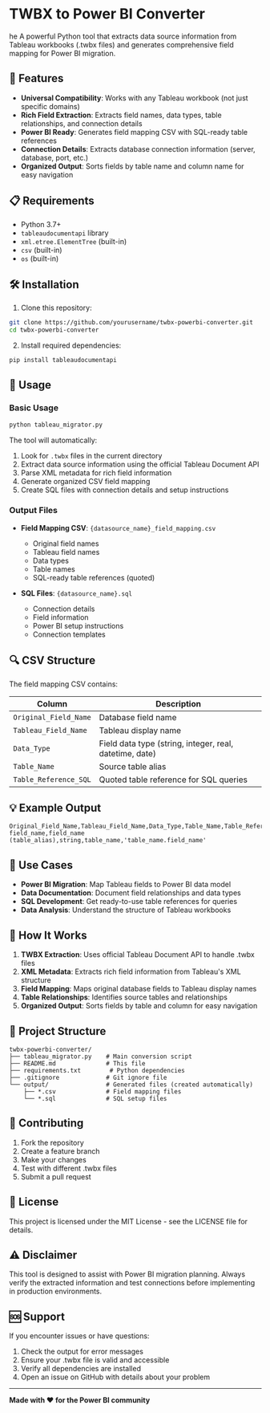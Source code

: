 # TWBX to Power BI Converter
he 
A powerful Python tool that extracts data source information from Tableau workbooks (.twbx files) and generates comprehensive field mapping for Power BI migration.

## 🚀 Features

- **Universal Compatibility**: Works with any Tableau workbook (not just specific domains)
- **Rich Field Extraction**: Extracts field names, data types, table relationships, and connection details
- **Power BI Ready**: Generates field mapping CSV with SQL-ready table references
- **Connection Details**: Extracts database connection information (server, database, port, etc.)
- **Organized Output**: Sorts fields by table name and column name for easy navigation

## 📋 Requirements

- Python 3.7+
- `tableaudocumentapi` library
- `xml.etree.ElementTree` (built-in)
- `csv` (built-in)
- `os` (built-in)

## 🛠️ Installation

1. Clone this repository:
```bash
git clone https://github.com/yourusername/twbx-powerbi-converter.git
cd twbx-powerbi-converter
```

2. Install required dependencies:
```bash
pip install tableaudocumentapi
```

## 📖 Usage

### Basic Usage

```bash
python tableau_migrator.py
```

The tool will automatically:
1. Look for `.twbx` files in the current directory
2. Extract data source information using the official Tableau Document API
3. Parse XML metadata for rich field information
4. Generate organized CSV field mapping
5. Create SQL files with connection details and setup instructions

### Output Files

- **Field Mapping CSV**: `{datasource_name}_field_mapping.csv`
  - Original field names
  - Tableau field names
  - Data types
  - Table names
  - SQL-ready table references (quoted)

- **SQL Files**: `{datasource_name}.sql`
  - Connection details
  - Field information
  - Power BI setup instructions
  - Connection templates

## 🔍 CSV Structure

The field mapping CSV contains:

| Column | Description |
|--------|-------------|
| `Original_Field_Name` | Database field name |
| `Tableau_Field_Name` | Tableau display name |
| `Data_Type` | Field data type (string, integer, real, datetime, date) |
| `Table_Name` | Source table alias |
| `Table_Reference_SQL` | Quoted table reference for SQL queries |

## 💡 Example Output

```csv
Original_Field_Name,Tableau_Field_Name,Data_Type,Table_Name,Table_Reference_SQL
field_name,field_name (table_alias),string,table_name,'table_name.field_name'
```

## 🎯 Use Cases

- **Power BI Migration**: Map Tableau fields to Power BI data model
- **Data Documentation**: Document field relationships and data types
- **SQL Development**: Get ready-to-use table references for queries
- **Data Analysis**: Understand the structure of Tableau workbooks

## 🔧 How It Works

1. **TWBX Extraction**: Uses official Tableau Document API to handle .twbx files
2. **XML Metadata**: Extracts rich field information from Tableau's XML structure
3. **Field Mapping**: Maps original database fields to Tableau display names
4. **Table Relationships**: Identifies source tables and relationships
5. **Organized Output**: Sorts fields by table and column for easy navigation

## 📁 Project Structure

```
twbx-powerbi-converter/
├── tableau_migrator.py    # Main conversion script
├── README.md              # This file
├── requirements.txt        # Python dependencies
├── .gitignore             # Git ignore file
└── output/                # Generated files (created automatically)
    ├── *.csv              # Field mapping files
    └── *.sql              # SQL setup files
```

## 🤝 Contributing

1. Fork the repository
2. Create a feature branch
3. Make your changes
4. Test with different .twbx files
5. Submit a pull request

## 📝 License

This project is licensed under the MIT License - see the LICENSE file for details.

## ⚠️ Disclaimer

This tool is designed to assist with Power BI migration planning. Always verify the extracted information and test connections before implementing in production environments.

## 🆘 Support

If you encounter issues or have questions:
1. Check the output for error messages
2. Ensure your .twbx file is valid and accessible
3. Verify all dependencies are installed
4. Open an issue on GitHub with details about your problem

---

**Made with ❤️ for the Power BI community**
